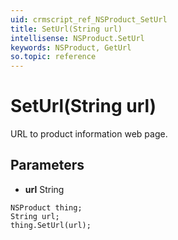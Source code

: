 ```yaml
---
uid: crmscript_ref_NSProduct_SetUrl
title: SetUrl(String url)
intellisense: NSProduct.SetUrl
keywords: NSProduct, GetUrl
so.topic: reference
---
```


# SetUrl(String url)

URL to product information web page.

## Parameters

* **url** String

```crmscript
NSProduct thing;
String url;
thing.SetUrl(url);
```

